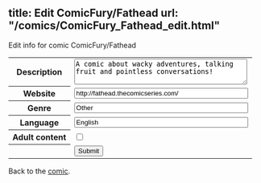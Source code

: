 title: Edit ComicFury/Fathead
url: "/comics/ComicFury_Fathead_edit.html"
---
Edit info for comic ComicFury/Fathead

<form name="comic" action="http://gaepostmail.appspot.com/comic/" method="post">
<table class="comicinfo">
<tr>
<th>Description</th><td><textarea name="description" cols="40" rows="3">A comic about wacky adventures, talking fruit and pointless conversations!</textarea></td>
</tr>
<tr>
<th>Website</th><td><input type="text" name="url" value="http://fathead.thecomicseries.com/" size="40"/></td>
</tr>
<tr>
<th>Genre</th><td><input type="text" name="genre" value="Other" size="40"/></td>
</tr>
<tr>
<th>Language</th><td><input type="text" name="language" value="English" size="40"/></td>
</tr>
<tr>
<th>Adult content</th><td><input type="checkbox" name="adult" value="adult" /></td>
</tr>
<tr>
<th></th><td>
<input type="hidden" name="comic" value="ComicFury_Fathead" />
<input type="submit" name="submit" value="Submit" />
</td>
</tr>
</table>
</form>

Back to the [comic](ComicFury_Fathead.html).
